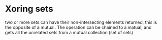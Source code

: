 # Xoring sets

two or more sets can have their non-intersecting elements returned, this is the opposite of a mutual.
The operation can be chained to a matual, and gets all the unrelated sets from a mutual collection (set of sets) 
